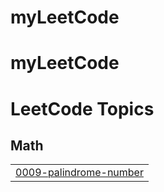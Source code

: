 # myLeetCode
# myLeetCode

<!---LeetCode Topics Start-->
# LeetCode Topics
## Math
|  |
| ------- |
| [0009-palindrome-number](https://github.com/itsihsaney/myLeetCode/tree/master/0009-palindrome-number) |
<!---LeetCode Topics End-->